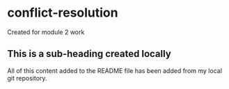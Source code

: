 # conflict-resolution
Created for module 2 work
## This is a sub-heading created locally
All of this content added to the README file has been added from my local git repository. 